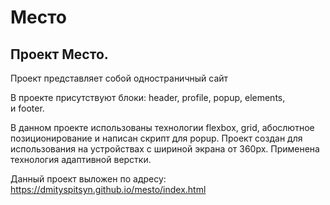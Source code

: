# Mесто

## Проект Место.

Проект представляет собой одностраничный сайт  

В проекте присутствуют блоки: header, profile, popup, elements,  
и footer.

В данном проекте использованы технологии flexbox, grid, абослютное позиционирование и написан скрипт для popup. Проект создан для использования на устройствах с шириной экрана от 360px. Применена технология адаптивной верстки.

Данный проект выложен по адресу: https://dmityspitsyn.github.io/mesto/index.html